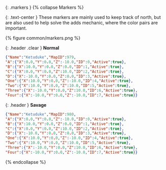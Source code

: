 {: .markers }
{% collapse Markers %}

<div class="content" markdown="1">
{: .text-center }
These markers are mainly used to keep track of north, but are also used to help
solve the adds mechanic, where the color pairs are important.

{% figure common/markers.png %}
</div>

{: .header .clear }
**Normal**

```json
{"Name":"Ketuduke","MapID":979,
"A":{"X":0.0,"Y":0.0,"Z":-10.0,"ID":0,"Active":true},
"B":{"X":10.0,"Y":0.0,"Z":0.0,"ID":1,"Active":true},
"C":{"X":0.0,"Y":0.0,"Z":10.0,"ID":2,"Active":true},
"D":{"X":-10.0,"Y":0.0,"Z":0.0,"ID":3,"Active":true},
"One":{"X":10.0,"Y":0.0,"Z":-10.0,"ID":4,"Active":true},
"Two":{"X":10.0,"Y":0.0,"Z":10.0,"ID":5,"Active":true},
"Three":{"X":-10.0,"Y":0.0,"Z":10.0,"ID":6,"Active":true},
"Four":{"X":-10.0,"Y":0.0,"Z":-10.0,"ID":7,"Active":true}}
```

{: .header }
**Savage**

```json
{"Name":"Ketuduke","MapID":980,
"A":{"X":0.0,"Y":0.0,"Z":-10.0,"ID":0,"Active":true},
"B":{"X":10.0,"Y":0.0,"Z":0.0,"ID":1,"Active":true},
"C":{"X":0.0,"Y":0.0,"Z":10.0,"ID":2,"Active":true},
"D":{"X":-10.0,"Y":0.0,"Z":0.0,"ID":3,"Active":true},
"One":{"X":10.0,"Y":0.0,"Z":-10.0,"ID":4,"Active":true},
"Two":{"X":10.0,"Y":0.0,"Z":10.0,"ID":5,"Active":true},
"Three":{"X":-10.0,"Y":0.0,"Z":10.0,"ID":6,"Active":true},
"Four":{"X":-10.0,"Y":0.0,"Z":-10.0,"ID":7,"Active":true}}
```
{% endcollapse %}
